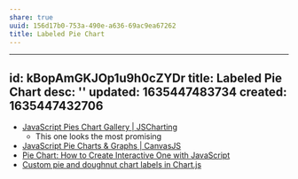 ```yaml
---
share: true
uuid: 156d17b0-753a-490e-a636-69ac9ea67262
title: Labeled Pie Chart
---
```

---
id: kBopAmGKJOp1u9h0cZYDr
title: Labeled Pie Chart
desc: ''
updated: 1635447483734
created: 1635447432706
---


* [JavaScript Pies Chart Gallery | JSCharting](https://jscharting.com/examples/chart-types/pie/)
  * This one looks the most promising
* [JavaScript Pie Charts & Graphs | CanvasJS](https://canvasjs.com/html5-javascript-pie-chart/)
* [Pie Chart: How to Create Interactive One with JavaScript](https://www.anychart.com/blog/2017/12/06/pie-chart-create-javascript/)
* [Custom pie and doughnut chart labels in Chart.js](https://quickchart.io/documentation/chart-js/custom-pie-doughnut-chart-labels/)